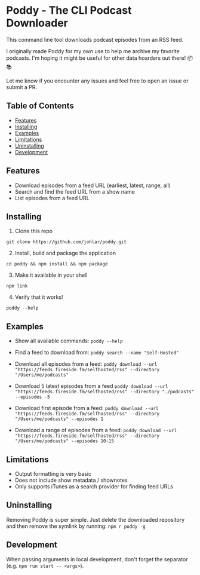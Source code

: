 # Poddy - The CLI Podcast Downloader

This command line tool downloads podcast episodes from an RSS feed.

I originally made Poddy for my own use to help me archive my favorite podcasts. I'm hoping it might be useful for other data hoarders out there! 📦📚

Let me know if you encounter any issues and feel free to open an issue or submit a PR.

## Table of Contents
- [Features](#features)
- [Installing](#installing)
- [Examples](#examples)
- [Limitations](#limitations)
- [Uninstalling](#uninstalling)
- [Development](#development)

## Features

- Download episodes from a feed URL (earliest, latest, range, all) 
- Search and find the feed URL from a show name
- List episodes from a feed URL

## Installing

1. Clone this repo

`git clone https://github.com/johlar/poddy.git`

2. Install, build and package the application

`cd poddy && npm install && npm package`

3. Make it available in your shell

`npm link`

4. Verify that it works! 

`poddy --help`

## Examples

* Show all available commands: `poddy --help`

* Find a feed to download from: `poddy search --name "Self-Hosted"`

* Download all episodes from a feed: `poddy download --url "https://feeds.fireside.fm/selfhosted/rss" --directory "/Users/me/podcasts"`

* Download 5 latest episodes from a feed `poddy download --url "https://feeds.fireside.fm/selfhosted/rss" --directory "./podcasts" --episodes -5`

* Download first episode from a feed: `poddy download --url "https://feeds.fireside.fm/selfhosted/rss" --directory "/Users/me/podcasts" --episodes 1`

* Download a range of episodes from a feed: `poddy download --url "https://feeds.fireside.fm/selfhosted/rss" --directory "/Users/me/podcasts" --episodes 10-15`

## Limitations

- Output formatting is very basic
- Does not include show metadata / shownotes
- Only supports iTunes as a search provider for finding feed URLs

## Uninstalling

Removing Poddy is super simple. Just delete the downloaded repository and then remove the symlink by running: `npm r poddy -g`

## Development

When passing arguments in local development, don't forget the separator (e.g. `npm run start -- <args>`).

